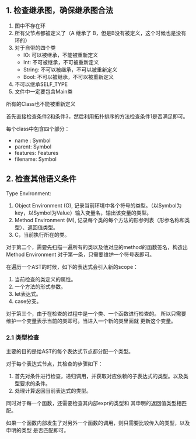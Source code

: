 ## 1. 检查继承图，确保继承图合法
1. 图中不存在环
2. 所有父节点都被定义了（A 继承了 B，但是B没有被定义，这个时候也是没有环的）
3. 对于自带的四个类
    - IO: 可以被继承，不能被重新定义
    - Int: 不可被继承，不可被重新定义
    - String: 不可以被继承，不可以被重新定义
    - Bool: 不可以被继承，不可以被重新定义
4. 不可以继承SELF_TYPE
5. 文件中一定要包含Main类

所有的Class也不能被重新定义

首先直接检查条件2和条件3，然后利用拓扑排序的方法检查条件1是否满足即可。

每个class中包含四个部分：
- name : Symbol
- parent: Symbol
- features: Features
- filename: Symbol

## 2. 检查其他语义条件

Type Environment:
1. Object Environment (O), 记录当前环境中各个符号的类型。（以Symbol为key，以Symbol为Value）输入变量名，输出该变量的类型。
2. Method Environment (M), 记录每个类的每个方法的形参列表（形参名称和类型）、返回值类型。
3. C，当前执行所在的类。

对于第二个，需要先扫描一遍所有的类以及他对应的method的函数签名，构造出Method Environment
对于第一条，只需要维护一个符号表即可。

在遍历一个AST的时候，如下的表达式会引入新的scope：
1. 当前检查的类定义的属性。
2. 一个方法的形式参数。
3. let表达式。
4. case分支。

对于第三个，由于在检查的过程中是一个类、一个函数进行检查的。
所以只需要维护一个变量表示当前的类即可。当进入一个新的类里面就
更新这个变量。


### 2.1 类型检查

主要的目的是给AST的每个表达式节点都分配一个类型。

对于每个表达式节点，其检查的步骤如下：
1. 首先对条件进行检查，递归调用，并获取对应依赖的子表达式的类型。以及类型要求的条件。
2. 处理计算返回当前表达式的类型。

同时对于每一个函数，还需要检查其内部expr的类型和
其申明的返回值类型相匹配。

如果一个函数内部发生了对另外一个函数的调用，则只需要比较传入的类型，以及申明的类型
是否匹配即可。
